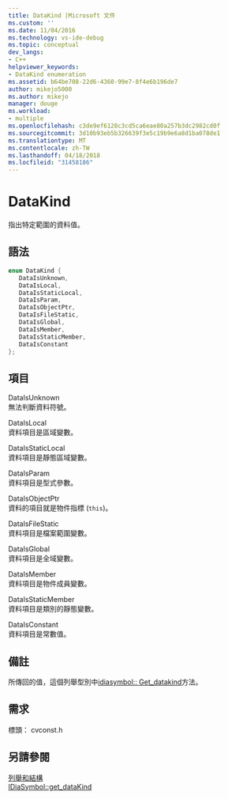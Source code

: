 ```yaml
---
title: DataKind |Microsoft 文件
ms.custom: ''
ms.date: 11/04/2016
ms.technology: vs-ide-debug
ms.topic: conceptual
dev_langs:
- C++
helpviewer_keywords:
- DataKind enumeration
ms.assetid: b64be708-22d6-4360-99e7-8f4e6b196de7
author: mikejo5000
ms.author: mikejo
manager: douge
ms.workload:
- multiple
ms.openlocfilehash: c3de9ef6128c3cd5ca6eae80a257b3dc2982cd0f
ms.sourcegitcommit: 3d10b93eb5b326639f3e5c19b9e6a8d1ba078de1
ms.translationtype: MT
ms.contentlocale: zh-TW
ms.lasthandoff: 04/18/2018
ms.locfileid: "31458186"
---
```

# <a name="datakind"></a>DataKind
指出特定範圍的資料值。  
  
## <a name="syntax"></a>語法  
  
```C++  
enum DataKind {   
   DataIsUnknown,  
   DataIsLocal,  
   DataIsStaticLocal,  
   DataIsParam,  
   DataIsObjectPtr,  
   DataIsFileStatic,  
   DataIsGlobal,  
   DataIsMember,  
   DataIsStaticMember,  
   DataIsConstant  
};  
```  
  
## <a name="elements"></a>項目  
 DataIsUnknown  
 無法判斷資料符號。  
  
 DataIsLocal  
 資料項目是區域變數。  
  
 DataIsStaticLocal  
 資料項目是靜態區域變數。  
  
 DataIsParam  
 資料項目是型式參數。  
  
 DataIsObjectPtr  
 資料的項目就是物件指標 (`this`)。  
  
 DataIsFileStatic  
 資料項目是檔案範圍變數。  
  
 DataIsGlobal  
 資料項目是全域變數。  
  
 DataIsMember  
 資料項目是物件成員變數。  
  
 DataIsStaticMember  
 資料項目是類別的靜態變數。  
  
 DataIsConstant  
 資料項目是常數值。  
  
## <a name="remarks"></a>備註  
 所傳回的值，這個列舉型別中[idiasymbol:: Get_datakind](../../debugger/debug-interface-access/idiasymbol-get-datakind.md)方法。  
  
## <a name="requirements"></a>需求  
 標頭： cvconst.h  
  
## <a name="see-also"></a>另請參閱  
 [列舉和結構](../../debugger/debug-interface-access/enumerations-and-structures.md)   
 [IDiaSymbol::get_dataKind](../../debugger/debug-interface-access/idiasymbol-get-datakind.md)